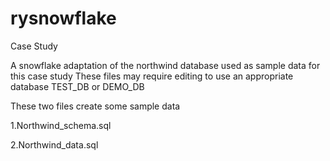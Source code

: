 # rysnowflake
Case Study

A snowflake adaptation of the northwind database used as sample data for this case study
These files may require editing to use an appropriate database TEST_DB or DEMO_DB

These two files create some sample data

1.Northwind_schema.sql

2.Northwind_data.sql




